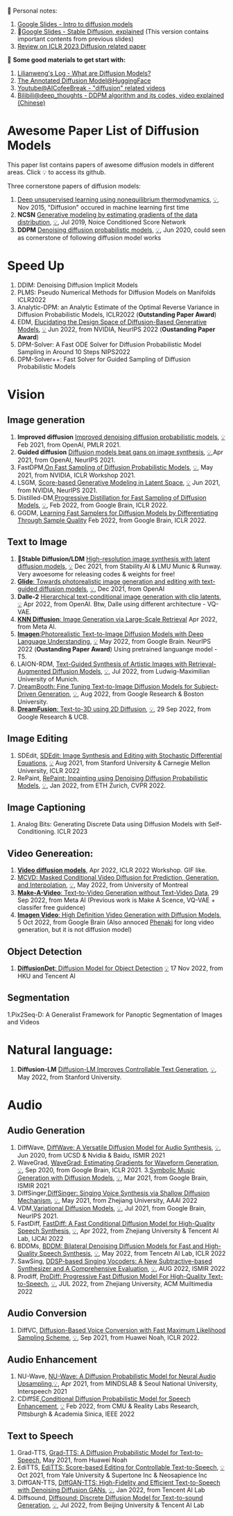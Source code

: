 👾 Personal notes:
1. [Google Slides - Intro to diffusion models](https://docs.google.com/presentation/d/e/2PACX-1vSBq6Mio9NvmAk8snqwxlcAUlVABrJYg8L5itf6AxK6k1MoFEYjXY2b-NVLyG2mu8Ae77p-GhhjLRFw/pub?start=false&loop=false&delayms=3000)
2. 🌟[Google Slides - Stable Diffusion, explained](https://docs.google.com/presentation/d/1KcdpSOyRth0yOkQFlUKgf9263EaLeh0uDjORRoGToFg/edit?usp=sharing) (This version contains important contents from previous slides)
3. [ Review on ICLR 2023 Diffusion related paper](./ICLR2023Diffusion.md)

🦄 **Some good materials to get start with:**
1. [Lilianweng's Log - What are Diffusion Models?](https://lilianweng.github.io/posts/2021-07-11-diffusion-models) 
2. [The Annotated Diffusion Model@HuggingFace](https://huggingface.co/blog/annotate)
3. [Youtube@AICofeeBreak - "diffusion" related videos](https://www.youtube.com/c/AICoffeeBreak/search?query=diffusion)
4. [Bilibili@deep_thoughts - DDPM algorithm and its codes, video explained (Chinese)](https://www.bilibili.com/video/BV1b541197HX/?spm_id_from=333.337.search-card.all.click&vd_source=12957bc7127f3a408af0ba8928de89b3)

# Awesome Paper List of Diffusion Models
This paper list contains papers of awesome diffusion models in different areas.
Click 💡 to access its github.

Three cornerstone papers of diffusion models:
1. [Deep unsupervised learning using nonequilibrium thermodynamics](http://proceedings.mlr.press/v37/sohl-dickstein15.html), [💡](https://github.com/Sohl-Dickstein/Diffusion-Probabilistic-Models), Nov 2015, "Diffusion" occured in machine learning first time
2. **NCSN** [Generative modeling by estimating gradients of the data distribution](https://proceedings.neurips.cc/paper/2019/hash/3001ef257407d5a371a96dcd947c7d93-Abstract.html), [💡](https://github.com/ermongroup/ncsn), Jul 2019, Noice Conditioned Score Network
3. **DDPM** [Denoising diffusion probabilistic models](https://proceedings.neurips.cc/paper/2020/hash/4c5bcfec8584af0d967f1ab10179ca4b-Abstract.html), [💡](https://github.com/hojonathanho/diffusion), Jun 2020, could seen as cornerstone of following diffusion model works

# Speed Up
1. DDIM: Denoising Diffusion Implicit Models 
2. PLMS: Pseudo Numerical Methods for Diffusion Models on Manifolds ICLR2022
3. Analytic-DPM: an Analytic Estimate of the Optimal Reverse Variance in Diffusion Probabilistic Models, ICLR2022 (**Outstanding Paper Award**)
4. EDM, [Elucidating the Design Space of Diffusion-Based Generative Models](https://arxiv.org/abs/2206.00364),  [💡](https://github.com/NVlabs/edm) Jun 2022, from NVIDIA, NeurIPS 2022 (**Oustanding Paper Award**)
5. DPM-Solver: A Fast ODE Solver for Diffusion Probabilistic Model Sampling in Around 10 Steps NIPS2022
6. DPM-Solver++: Fast Solver for Guided Sampling of Diffusion Probabilistic Models 

# Vision
## Image generation
1. **Improved diffusion** [Improved denoising diffusion probabilistic models](https://proceedings.mlr.press/v139/nichol21a.html), [💡](https://github.com/openai/improved-diffusion) Feb 2021, from OpenAI, PMLR 2021.
2. **Guided diffusion** [Diffusion models beat gans on image synthesis](https://proceedings.neurips.cc/paper/2021/hash/49ad23d1ec9fa4bd8d77d02681df5cfa-Abstract.html),  [💡](https://github.com/openai/guided-diffusion),Apr 2021, from OpenAI, NeurIPS 2021.
3. FastDPM,[On Fast Sampling of Diffusion Probabilistic Models](https://arxiv.org/abs/2106.00132), [💡](https://github.com/FengNiMa/FastDPM_pytorch), May 2021, from NVIDIA, ICLR Workshop 2021.
4. LSGM, [Score-based Generative Modeling in Latent Space](https://arxiv.org/abs/2106.05931), [💡](https://github.com/NVlabs/LSGM) Jun 2021, from NVIDIA, NeurIPS 2021.
5. Distilled-DM,[Progressive Distillation for Fast Sampling of Diffusion Models](https://arxiv.org/abs/2202.00512), [💡](https://github.com/google-research/google-research/tree/master/diffusion_distillation), Feb 2022, from Google Brain, ICLR 2022.
6. GGDM, [Learning Fast Samplers for Diffusion Models by Differentiating Through Sample Quality](http://arxiv.org/abs/2202.05830) Feb 2022, from Google Brain, ICLR 2022.


## Text to Image
1. 🌟**Stable Diffusion/LDM** [High-resolution image synthesis with latent diffusion models](https://openaccess.thecvf.com/content/CVPR2022/html/Rombach_High-Resolution_Image_Synthesis_With_Latent_Diffusion_Models_CVPR_2022_paper.html), [💡](https://github.com/CompVis/latent-diffusion)  Dec 2021, from Stability.AI & LMU Munic & Runway. Very awoesome for releasing codes & weights for free!
2. [**Glide**: Towards photorealistic image generation and editing with text-guided diffusion models](https://arxiv.org/abs/2112.10741), [💡](https://github.com/openai/glide-text2im), Dec 2021, from OpenAI
3. **Dalle-2** [Hierarchical text-conditional image generation with clip latents](https://arxiv.org/abs/2204.06125), [💡](https://github.com/lucidrains/DALLE2-pytorch) Apr 2022, from OpenAI. Btw, Dalle using different architecture -  VQ-VAE. 
4. [**KNN Diffusion**: Image Generation via Large-Scale Retrieval](https://arxiv.org/abs/2204.02849) Apr 2022, from Meta AI.
5. [**Imagen**:Photorealistic Text-to-Image Diffusion Models with Deep Language Understanding](https://arxiv.org/abs/2205.11487), [💡](https://github.com/lucidrains/imagen-pytorch) May 2022,  from Google Brain. NeurIPS 2022 (**Oustanding Paper Award**) Using pretrained languange model - T5.
6. LAION-RDM, [Text-Guided Synthesis of Artistic Images with Retrieval-Augmented Diffusion Models](https://arxiv.org/abs/2207.13038), [💡](https://github.com/compvis/latent-diffusion), Jul 2022, from Ludwig-Maximilian University of Munich.
7. [DreamBooth: Fine Tuning Text-to-Image Diffusion Models for Subject-Driven Generation](https://arxiv.org/abs/2208.12242), [💡](https://github.com/XavierXiao/Dreambooth-Stable-Diffusion), Aug 2022, from Google Research & Boston University.
8. [**DreamFusion**: Text-to-3D using 2D Diffusion](https://arxiv.org/abs/2209.14988), [💡](https://github.com/ashawkey/stable-dreamfusion), 29 Sep 2022, from Google Research & UCB.

## Image Editing
1. SDEdit, [SDEdit: Image Synthesis and Editing with Stochastic Differential Equations](https://arxiv.org/abs/2108.01073), [💡](https://github.com/ermongroup/SDEdit) Aug 2021, from Stanford University & Carnegie Mellon University, ICLR 2022
2. RePaint, [RePaint: Inpainting using Denoising Diffusion Probabilistic Models](https://arxiv.org/abs/2201.09865), [💡]([https://github.com/ermongroup/SDEdit](https://github.com/andreas128/RePaint)), Jan 2022, from ETH Zurich, CVPR 2022.

## Image Captioning
1. Analog Bits: Generating Discrete Data using Diffusion Models with Self-Conditioning. ICLR 2023
## Video Genereation: 
1. [**Video diffusion models**](https://arxiv.org/abs/2204.03458), Apr 2022, ICLR 2022 Workshop. GIF like.
2. [MCVD: Masked Conditional Video Diffusion for Prediction, Generation, and Interpolation](https://arxiv.org/abs/2205.09853), [💡](https://github.com/voletiv/mcvd-pytorch), May 2022, from University of Montreal
3. [**Make-A-Video**: Text-to-Video Generation without Text-Video Data](https://arxiv.org/abs/2209.14792), 29 Sep 2022, from Meta AI (Previous work is Make A Scence, VQ-VAE + classifer free guidence)
4. [**Imagen Video**: High Definition Video Generation with Diffusion Models](https://arxiv.org/abs/2210.02303), 5 Oct 2022, from Google Brain (Also annoced [Phenaki](https://arxiv.org/abs/2210.02399) for long video generation, but it is not diffusion model)

## Object Detection
1.  [**DiffusionDet**: Diffusion Model for Object Detection](https://arxiv.org/abs/2211.09788) [💡](https://github.com/ShoufaChen/DiffusionDet) 17 Nov 2022, from HKU and Tencent AI

## Segmentation
1.Pix2Seq-D: A Generalist Framework for Panoptic Segmentation of Images and Videos

# Natural language:
1. **Diffusion-LM** [Diffusion-LM Improves Controllable Text Generation](https://arxiv.org/abs/2205.14217), [💡](https://github.com/xiangli1999/diffusion-lm), May 2022, from Stanford University.

# Audio
## Audio Generation
1. DiffWave, [DiffWave: A Versatile Diffusion Model for Audio Synthesis](https://arxiv.org/abs/2009.09761), [💡](https://diffwave-demo.github.io/), Jun 2020, from UCSD & Nvidia & Baidu, ISMIR 2021
2. WaveGrad, [WaveGrad: Estimating Gradients for Waveform Generation](https://arxiv.org/abs/2009.00713), [💡](https://github.com/ivanvovk/WaveGrad), Sep 2020, from Google Brain, ICLR 2021.
3.[Symbolic Music Generation with Diffusion Models](https://arxiv.org/abs/2103.16091), [💡](https://github.com/magenta/symbolic-music-diffusion), Mar 2021, from Google Brain, ISMIR 2021
4. DiffSinger,[DiffSinger: Singing Voice Synthesis via Shallow Diffusion Mechanism](https://arxiv.org/abs/2105.02446), [💡](https://github.com/MoonInTheRiver/DiffSinger), May 2021, from Zhejiang University, AAAI 2022
5. VDM,[Variational Diffusion Models](https://arxiv.org/abs/2107.00630), [💡](https://github.com/google-research/vdm), Jul 2021, from Google Brain, NeurIPS 2021.
6. FastDiff, [FastDiff: A Fast Conditional Diffusion Model for High-Quality Speech Synthesis](https://arxiv.org/abs/2204.09934), [💡](https://arxiv.org/abs/2204.09934), Apr 2022, from Zhejiang University & Tencent AI Lab, IJCAI 2022
7. BDDMs, [BDDM: Bilateral Denoising Diffusion Models for Fast and High-Quality Speech Synthesis](https://arxiv.org/abs/2203.13508), [💡](https://github.com/tencent-ailab/bddm), May 2022, from Tencetn AI Lab, ICLR 2022
8. SawSing, [DDSP-based Singing Vocoders: A New Subtractive-based Synthesizer and A Comprehensive Evaluation](https://arxiv.org/abs/2208.04756), [💡](https://github.com/YatingMusic/ddsp-singing-vocoders/), AUG 2022, ISMIR 2022
9. Prodiff, [ProDiff: Progressive Fast Diffusion Model For High-Quality Text-to-Speech](https://arxiv.org/abs/2207.06389), [💡](https://github.com/Rongjiehuang/ProDiff), JUL 2022, from Zhejiang University, ACM Muiltimedia 2022

## Audio Conversion
1. DiffVC, [Diffusion-Based Voice Conversion with Fast Maximum Likelihood Sampling Scheme](https://arxiv.org/abs/2109.13821), [💡](https://github.com/huawei-noah/Speech-Backbones/tree/main/DiffVC), Sep 2021, from Huawei Noah, ICLR 2022.

## Audio Enhancement
1. NU-Wave, [NU-Wave: A Diffusion Probabilistic Model for Neural Audio Upsampling](https://arxiv.org/abs/2104.02321),[💡](https://github.com/mindslab-ai/nuwave), Apr 2021, from MINDSLAB & Seoul National University, Interspeech 2021
2. CDiffSE,[Conditional Diffusion Probabilistic Model for Speech Enhancement](https://arxiv.org/abs/2202.05256), [💡](https://github.com/neillu23/cdiffuse) Feb 2022, from CMU & Reality Labs Research, Pittsburgh & Academia Sinica, IEEE 2022

## Text to Speech
1. Grad-TTS, [Grad-TTS: A Diffusion Probabilistic Model for Text-to-Speech](https://arxiv.org/abs/2111.11755), May 2021, from Huawei Noah
2. EdiTTS, [EdiTTS: Score-based Editing for Controllable Text-to-Speech](https://arxiv.org/abs/2110.02584.pdf), [💡](https://github.com/neosapience/EdiTTS) Oct 2021, from Yale University & Supertone Inc & Neosapience Inc
3. DiffGAN-TTS, [DiffGAN-TTS: High-Fidelity and Efficient Text-to-Speech with Denoising Diffusion GANs](https://arxiv.org/abs/2201.11972), [💡](https://github.com/keonlee9420/DiffGAN-TTS), Jan 2022, from Tencent AI Lab
4. Diffsound, [Diffsound: Discrete Diffusion Model for Text-to-sound Generation](https://arxiv.org/abs/2207.09983), [💡](https://github.com/yangdongchao/text-to-sound-synthesis-demo), Jul 2022, from Beijing University & Tencent AI Lab




